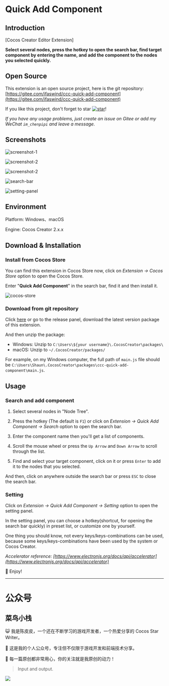 # Quick Add Component

## Introduction

[Cocos Creator Editor Extension]

**Select several nodes, press the hotkey to open the search bar, find target component by entering the name, and add the component to the nodes you selected quickly.**



## Open Source

This extension is an open source project, here is the git repository: [https://gitee.com/ifaswind/ccc-quick-add-component](https://gitee.com/ifaswind/ccc-quick-add-component)

If you like this project, don't forget to star [![star](https://gitee.com/ifaswind/ccc-quick-add-component/badge/star.svg?theme=dark)](https://gitee.com/ifaswind/ccc-quick-add-component/stargazers)!

*If you have any usage problems, just create an issue on Gitee or add my WeChat `im_chenpipi` and leave a message.*



## Screenshots

![screenshot-1](https://gitee.com/ifaswind/image-storage/raw/master/repositories/ccc-quick-add-component/screenshot-1.png)

![screenshot-2](https://gitee.com/ifaswind/image-storage/raw/master/repositories/ccc-quick-add-component/screenshot-2.png)

![screenshot-2](https://gitee.com/ifaswind/image-storage/raw/master/repositories/ccc-quick-add-component/screenshot-3.png)

![search-bar](https://gitee.com/ifaswind/image-storage/raw/master/repositories/ccc-quick-add-component/search-bar.png)

![setting-panel](https://gitee.com/ifaswind/image-storage/raw/master/repositories/ccc-quick-add-component/setting-panel.png)



## Environment

Platform: Windows、macOS

Engine: Cocos Creator 2.x.x



## Download & Installation

### Install from Cocos Store

You can find this extension in Cocos Store now, click on *Extension -> Cocos Store* option to open the Cocos Store.

Enter "**Quick Add Component**" in the search bar, find it and then install it.

![cocos-store](https://gitee.com/ifaswind/image-storage/raw/master/repositories/ccc-quick-add-component/cocos-store.png)



### Download from git repository

Click [here](https://gitee.com/ifaswind/ccc-quick-add-component/releases) or go to the release panel, download the latest version package of this extension.

And then unzip the package:

- Windows: Unzip to `C:\Users\${your username}\.CocosCreator\packages\`
- macOS: Unzip to `~/.CocosCreator/packages/`

For example, on my Windows computer, the full path of `main.js` file should be `C:\Users\Shaun\.CocosCreator\packages\ccc-quick-add-component\main.js`.



## Usage

### Search and add component

1. Select several nodes in "Node Tree".

2. Press the hotkey (The default is `F1`) or click on *Extension -> Quick Add Component -> Search* option to open the search bar.

3. Enter the component name then you'll get a list of components.

4. Scroll the mouse wheel or press the `Up Arrow` and `Down Arrow` to scroll through the list.

5. Find and select your target component, click on it or press `Enter` to add it to the nodes that you selected.

And then, click on anywhere outside the search bar or press `ESC` to close the search bar.



### Setting

Click on *Extension -> Quick Add Component -> Setting* option to open the setting panel.

In the setting panel, you can choose a hotkey(shortcut, for opening the search bar quickly) in preset list, or customize one by yourself.

One thing you should know, not every keys/keys-combinations can be used, because some keys/keys-combinations have been used by the system or Cocos Creator.

*Accelerator reference: [https://www.electronjs.org/docs/api/accelerator](https://www.electronjs.org/docs/api/accelerator)*

🥳 Enjoy!



---



# 公众号

## 菜鸟小栈

😺 我是陈皮皮，一个还在不断学习的游戏开发者，一个热爱分享的 Cocos Star Writer。

🎨 这是我的个人公众号，专注但不仅限于游戏开发和前端技术分享。

💖 每一篇原创都非常用心，你的关注就是我原创的动力！

> Input and output.

![](https://gitee.com/ifaswind/image-storage/raw/master/weixin/official-account.png)